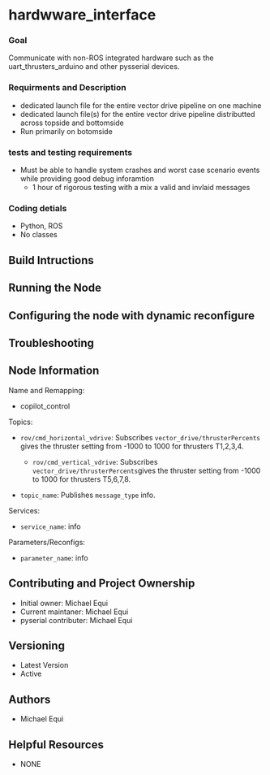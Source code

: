 # hardwware_interface

### Goal

Communicate with non-ROS integrated hardware such as the uart_thrusters_arduino and other pysserial devices. 

### Requirments and Description

* dedicated launch file for the entire vector drive pipeline on one machine 
* dedicated launch file(s) for the entire vector drive pipeline distributted across topside and bottomside 
* Run primarily on botomside

### tests and testing requirements

* Must be able to handle system crashes and worst case scenario events while providing good debug inforamtion 
  * 1 hour of rigorous testing with a mix a valid and invlaid messages


### Coding detials 

* Python, ROS
* No classes

## Build Intructions


## Running the Node


## Configuring the node with dynamic reconfigure


## Troubleshooting


## Node Information

Name and Remapping:
* copilot_control

Topics:

* `rov/cmd_horizontal_vdrive`:
  Subscribes `vector_drive/thrusterPercents` gives the thruster setting from -1000 to 1000 for thrusters T1,2,3,4.
  
  * `rov/cmd_vertical_vdrive`:
  Subscribes `vector_drive/thrusterPercents`gives the thruster setting from -1000 to 1000 for thrusters T5,6,7,8.

* `topic_name`:
  Publishes `message_type` info.

Services:

* `service_name`: info

Parameters/Reconfigs:

*  `parameter_name`: info

## Contributing and Project Ownership

* Initial owner: Michael Equi
* Current maintaner: Michael Equi
* pyserial contributer: Michael Equi

## Versioning

* Latest Version 
* Active

## Authors

* Michael Equi

## Helpful Resources

* NONE


